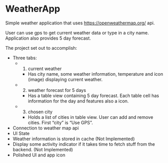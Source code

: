 # WeatherApp

Simple weather application that uses https://openweathermap.org/ api.

User can use gps to get current weather data or type in a city name. Application also provides 5 day forecast.

The project set out to accomplish:

- Three tabs: 
    - 1) current weather
      - Has city name, some weather information, temperature and icon (image) displaying current weather.
    - 2) weather forecast for 5 days
      - Has a table view containing 5 day forecast. Each table cell has information for the day and features also a icon.
    - 3) chosen city
      - Holds a list of cities in table view. User can add and remove cities. First “city” is “Use GPS”.
- Connection to weather map api 
- UI State
- Weather information is stored in cache (Not Implemented)
- Display some activity indicator if it takes time to fetch stuff from the backend. (Not Implemented)
- Polished UI and app icon
